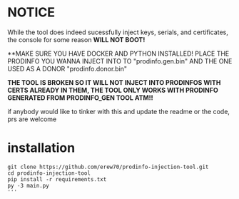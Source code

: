 # NOTICE

While the tool does indeed sucessfully inject keys, serials, and certificates, the console for some reason **WILL NOT BOOT!**

**MAKE SURE YOU HAVE DOCKER AND PYTHON INSTALLED! PLACE THE PRODINFO YOU WANNA INJECT INTO TO "prodinfo.gen.bin" AND THE ONE USED AS A DONOR "prodinfo.donor.bin"

**THE TOOL IS BROKEN SO IT WILL NOT INJECT INTO PRODINFOS WITH CERTS ALREADY IN THEM, THE TOOL ONLY WORKS WITH PRODINFO GENERATED FROM PRODINFO_GEN TOOL ATM!!**

if anybody would like to tinker with this and update the readme or the code, prs are welcome


# installation
```
git clone https://github.com/erew70/prodinfo-injection-tool.git
cd prodinfo-injection-tool
pip install -r requirements.txt
py -3 main.py
'''

